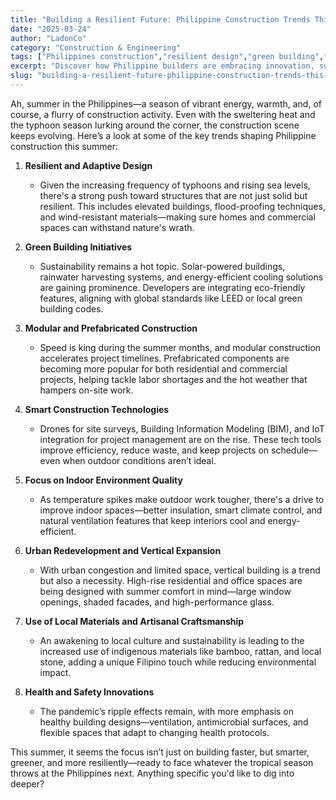 ```yaml
---
title: "Building a Resilient Future: Philippine Construction Trends This Summer"
date: "2025-03-24"
author: "LadonCo"
category: "Construction & Engineering"
tags: ["Philippines construction","resilient design","green building","modular construction","urban redevelopment"]
excerpt: "Discover how Philippine builders are embracing innovation, sustainability, and resilience this summer, ensuring structures can withstand nature's challenges while uplifting local culture."
slug: "building-a-resilient-future-philippine-construction-trends-this-summer"
---
```


Ah, summer in the Philippines—a season of vibrant energy, warmth, and, of course, a flurry of construction activity. Even with the sweltering heat and the typhoon season lurking around the corner, the construction scene keeps evolving. Here’s a look at some of the key trends shaping Philippine construction this summer:

1. **Resilient and Adaptive Design**
   - Given the increasing frequency of typhoons and rising sea levels, there's a strong push toward structures that are not just solid but resilient. This includes elevated buildings, flood-proofing techniques, and wind-resistant materials—making sure homes and commercial spaces can withstand nature's wrath.

2. **Green Building Initiatives**
   - Sustainability remains a hot topic. Solar-powered buildings, rainwater harvesting systems, and energy-efficient cooling solutions are gaining prominence. Developers are integrating eco-friendly features, aligning with global standards like LEED or local green building codes.

3. **Modular and Prefabricated Construction**
   - Speed is king during the summer months, and modular construction accelerates project timelines. Prefabricated components are becoming more popular for both residential and commercial projects, helping tackle labor shortages and the hot weather that hampers on-site work.

4. **Smart Construction Technologies**
   - Drones for site surveys, Building Information Modeling (BIM), and IoT integration for project management are on the rise. These tech tools improve efficiency, reduce waste, and keep projects on schedule—even when outdoor conditions aren’t ideal.

5. **Focus on Indoor Environment Quality**
   - As temperature spikes make outdoor work tougher, there's a drive to improve indoor spaces—better insulation, smart climate control, and natural ventilation features that keep interiors cool and energy-efficient.

6. **Urban Redevelopment and Vertical Expansion**
   - With urban congestion and limited space, vertical building is a trend but also a necessity. High-rise residential and office spaces are being designed with summer comfort in mind—large window openings, shaded facades, and high-performance glass.

7. **Use of Local Materials and Artisanal Craftsmanship**
   - An awakening to local culture and sustainability is leading to the increased use of indigenous materials like bamboo, rattan, and local stone, adding a unique Filipino touch while reducing environmental impact.

8. **Health and Safety Innovations**
   - The pandemic’s ripple effects remain, with more emphasis on healthy building designs—ventilation, antimicrobial surfaces, and flexible spaces that adapt to changing health protocols.

This summer, it seems the focus isn’t just on building faster, but smarter, greener, and more resiliently—ready to face whatever the tropical season throws at the Philippines next. Anything specific you'd like to dig into deeper?